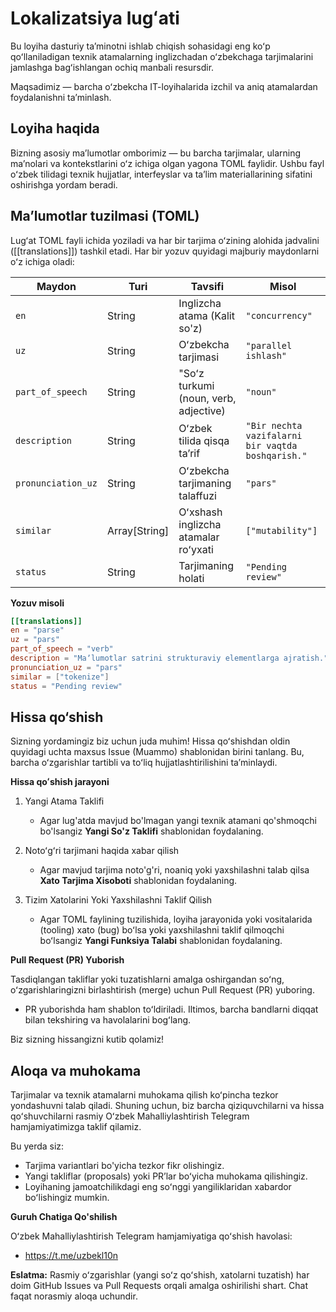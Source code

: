 # Lokalizatsiya lugʻati

Bu loyiha dasturiy taʼminotni ishlab chiqish sohasidagi eng koʻp qoʻllaniladigan texnik atamalarning inglizchadan oʻzbekchaga tarjimalarini jamlashga bagʻishlangan ochiq manbali resursdir.

Maqsadimiz — barcha oʻzbekcha IT-loyihalarida izchil va aniq atamalardan foydalanishni taʼminlash.

## Loyiha haqida

Bizning asosiy maʼlumotlar omborimiz — bu barcha tarjimalar, ularning maʼnolari va kontekstlarini oʻz ichiga olgan yagona TOML faylidir. Ushbu fayl oʻzbek tilidagi texnik hujjatlar, interfeyslar va taʼlim materiallarining sifatini oshirishga yordam beradi.

## Maʼlumotlar tuzilmasi (TOML)

Lugʻat TOML fayli ichida yoziladi va har bir tarjima oʻzining alohida jadvalini ([[translations]]) tashkil etadi. Har bir yozuv quyidagi majburiy maydonlarni oʻz ichiga oladi:

| Maydon | Turi | Tavsifi | Misol |
| --- | --- | --- | --- |
| `en` | String | Inglizcha atama (Kalit so'z) |`"concurrency"` |
| `uz` | String | Oʻzbekcha tarjimasi | `"parallel ishlash"` |
| `part_of_speech` | String | "Soʻz turkumi (noun, verb, adjective) | `"noun"` |
| `description` | String | Oʻzbek tilida qisqa taʼrif | `"Bir nechta vazifalarni bir vaqtda boshqarish."` |
| `pronunciation_uz` | String | Oʻzbekcha tarjimaning talaffuzi | `"pars"` |
| `similar` | Array[String] | Oʻxshash inglizcha atamalar roʻyxati | `["mutability"]` |
| `status` | String | Tarjimaning holati | `"Pending review"` |

**Yozuv misoli**

```toml
[[translations]]
en = "parse"
uz = "pars"
part_of_speech = "verb"
description = "Maʼlumotlar satrini strukturaviy elementlarga ajratish."
pronunciation_uz = "pars"
similar = ["tokenize"]
status = "Pending review"
```

## Hissa qo‘shish

Sizning yordamingiz biz uchun juda muhim! Hissa qoʻshishdan oldin quyidagi uchta maxsus Issue (Muammo) shablonidan birini tanlang. Bu, barcha oʻzgarishlar tartibli va toʻliq hujjatlashtirilishini taʼminlaydi.


**Hissa qoʻshish jarayoni**

1. Yangi Atama Taklifi
  
   - Agar lug'atda mavjud bo'lmagan yangi texnik atamani qo'shmoqchi bo'lsangiz **Yangi So'z Taklifi** shablonidan foydalaning.

2. Notoʻgʻri tarjimani haqida xabar qilish

    - Agar mavjud tarjima noto'g'ri, noaniq yoki yaxshilashni talab qilsa **Xato Tarjima Xisoboti** shablonidan foydalaning.

3. Tizim Xatolarini Yoki Yaxshilashni Taklif Qilish

    - Agar TOML faylining tuzilishida, loyiha jarayonida yoki vositalarida (tooling) xato (bug) boʻlsa yoki yaxshilashni taklif qilmoqchi boʻlsangiz **Yangi Funksiya Talabi** shablonidan foydalaning.


**Pull Request (PR) Yuborish**

Tasdiqlangan takliflar yoki tuzatishlarni amalga oshirgandan soʻng, oʻzgarishlaringizni birlashtirish (merge) uchun Pull Request (PR) yuboring.

- PR yuborishda ham shablon toʻldiriladi. Iltimos, barcha bandlarni diqqat bilan tekshiring va havolalarini bogʻlang.

Biz sizning hissangizni kutib qolamiz!

## Aloqa va muhokama

Tarjimalar va texnik atamalarni muhokama qilish koʻpincha tezkor yondashuvni talab qiladi. Shuning uchun, biz barcha qiziquvchilarni va hissa qoʻshuvchilarni rasmiy Oʻzbek Mahalliylashtirish Telegram hamjamiyatimizga taklif qilamiz.

Bu yerda siz:

- Tarjima variantlari bo'yicha tezkor fikr olishingiz.
- Yangi takliflar (proposals) yoki PRʼlar boʻyicha muhokama qilishingiz.
- Loyihaning jamoatchilikdagi eng soʻnggi yangiliklaridan xabardor boʻlishingiz mumkin.

**Guruh Chatiga Qo'shilish**

Oʻzbek Mahalliylashtirish Telegram hamjamiyatiga qoʻshish havolasi:

- https://t.me/uzbekl10n

**Eslatma:** Rasmiy oʻzgarishlar (yangi soʻz qoʻshish, xatolarni tuzatish) har doim GitHub Issues va Pull Requests orqali amalga oshirilishi shart. Chat faqat norasmiy aloqa uchundir.
